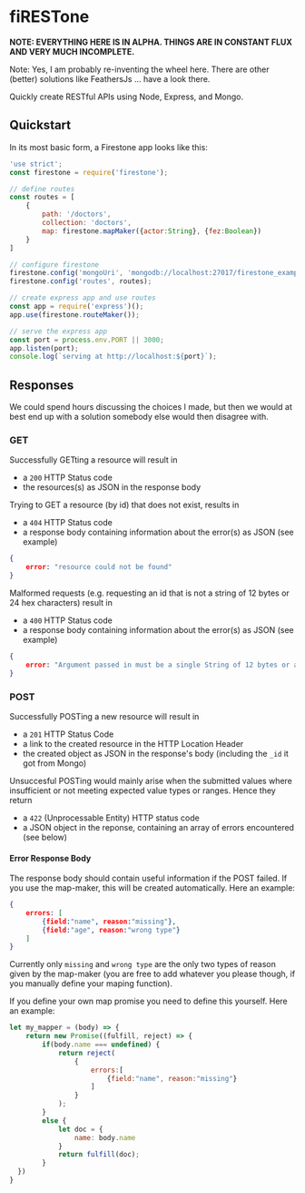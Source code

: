 # fiRESTone

**NOTE: EVERYTHING HERE IS IN ALPHA. THINGS ARE IN CONSTANT FLUX AND VERY MUCH INCOMPLETE.**

Note: Yes, I  am probably re-inventing the wheel here. There are other (better) solutions like FeathersJs ... have a look there.

Quickly create RESTful APIs using Node, Express, and Mongo.

## Quickstart

In its most basic form, a Firestone app looks like this:

```javascript
'use strict';
const firestone = require('firestone');

// define routes
const routes = [
	{
		path: '/doctors',
		collection: 'doctors',
		map: firestone.mapMaker({actor:String}, {fez:Boolean})
	}
]

// configure firestone
firestone.config('mongoUri', 'mongodb://localhost:27017/firestone_example');
firestone.config('routes', routes);

// create express app and use routes
const app = require('express')();
app.use(firestone.routeMaker());

// serve the express app
const port = process.env.PORT || 3000;
app.listen(port);
console.log(`serving at http://localhost:${port}`);
```

## Responses

We could spend hours discussing the choices I made, but then we would at best end up with a solution somebody else would then disagree with. 

### GET

Successfully GETting a resource will result in

- a `200` HTTP Status code
- the resources(s) as JSON in the response body

Trying to GET a resource (by id) that does not exist, results in

- a `404` HTTP Status code
- a response body containing information about the error(s) as JSON (see example)

```JSON
{
	error: "resource could not be found"
}
```

Malformed requests (e.g. requesting an id that is not a string of 12 bytes or 24 hex characters) result in

- a `400` HTTP Status code
- a response body containing information about the error(s) as JSON (see example)

```JSON
{
	error: "Argument passed in must be a single String of 12 bytes or a string of 24 hex characters"
}
```

### POST

Successfully POSTing a new resource will result in 

- a `201` HTTP Status Code
- a link to the created resource in the HTTP Location Header
- the created object as JSON in the response's body (including the `_id` it got from Mongo)

Unsuccesful POSTing would mainly arise when the submitted values where insufficient or not meeting expected value types or ranges. Hence they return 

- a `422` (Unprocessable Entity) HTTP status code
- a JSON object in the reponse, containing an array of errors encountered (see below)

#### Error Response Body

The response body should contain useful information if the POST failed. If you use the map-maker, this will be created automatically. Here an example:

```JSON
{
	errors: [
		{field:"name", reason:"missing"},
		{field:"age", reason:"wrong type"}
	]
}
```

Currently only `missing` and `wrong type` are the only two types of reason given by the map-maker (you are free to add whatever you please though, if you manually define your maping function).

If you define your own map promise you need to define this yourself. Here an example:

```Javascript
let my_mapper = (body) => {
	return new Promise((fulfill, reject) => {
		if(body.name === undefined) {
			return reject(
				{
					errors:[
						{field:"name", reason:"missing"}
					]
				}
			);
		} 
		else {
			let doc = {
				name: body.name
			}
			return fulfill(doc);
		}
  })
}
```
